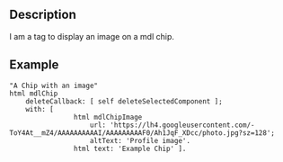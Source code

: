 Description
--------------------

I am a tag to display an image on a mdl chip.

Example
--------------------

	"A Chip with an image"
	html mdlChip
		deleteCallback: [ self deleteSelectedComponent ];
		with: [ 
					html mdlChipImage
						url: 'https://lh4.googleusercontent.com/-ToY4At__mZ4/AAAAAAAAAAI/AAAAAAAAAF0/Ah1JqF_XDcc/photo.jpg?sz=128';
						altText: 'Profile image'.
					html text: 'Example Chip' ].